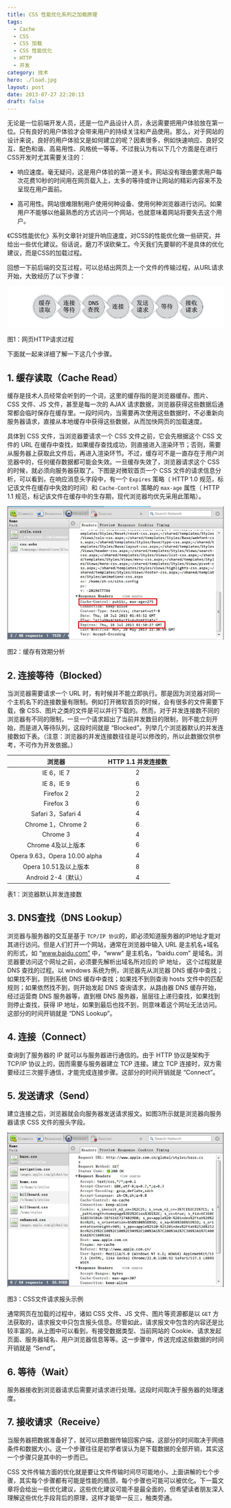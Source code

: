 ```yaml
---
title: CSS 性能优化系列之加载原理
tags:
  - Cache
  - CSS
  - CSS 加载
  - CSS 性能优化
  - HTTP
  - 并发
category: 技术
hero: ./load.jpg
layout: post
date: 2013-07-27 22:20:13
draft: false
---
```


无论是一位前端开发人员，还是一位产品设计人员，永远需要把用户体验放在第一位。只有良好的用户体验才会带来用户的持续关注和产品使用。那么，对于网站的设计来说，良好的用户体验又是如何建立的呢？因素很多，例如快速响应、良好交互、配色和谐、高易用性、风格统一等等，不过我认为有以下几个方面是在进行CSS开发时尤其需要关注的：

- 响应速度。毫无疑问，这是用户体验的第一道关卡。网站没有理由要求用户每次花费10秒的时间用在网页载入上，太多的等待或许让网站的精彩内容来不及呈现在用户面前。

- 高可用性。网站很难限制用户使用何种设备、使用何种浏览器进行访问。如果用户不能够以他最熟悉的方式访问一个网站，也就意味着网站将要失去这个用户。

《CSS性能优化》系列文章针对提升响应速度，对CSS的性能优化做一些研究，并给出一些优化建议。俗话说，磨刀不误砍柴工。今天我们先要聊的不是具体的优化建议，而是CSS的加载过程。

回想一下前后端的交互过程，可以总结出网页上一个文件的传输过程，从URL请求开始，大致经历了以下步骤：

![](./load/steps.png)

<p class="captain">图1：网页HTTP请求过程</p>

下面就一起来详细了解一下这几个步骤。

## 1. 缓存读取（Cache Read）

缓存是技术人员经常会听到的一个词，这里的缓存指的是浏览器缓存。图片、CSS 文件、JS 文件，甚至是每一次的 AJAX 请求数据，浏览器获得这些数据后通常都会临时保存在缓存里。一段时间内，当需要再次使用这些数据时，不必重新向服务器请求，直接从本地缓存中获得这些数据，从而加快网页的加载速度。

具体到 CSS 文件，当浏览器要请求一个 CSS 文件之前，它会先根据这个 CSS 文件的 URL 在缓存中查找，如果缓存查找成功，则直接进入渲染环节；否则，需要从服务器上获取此文件后，再进入渲染环节。不过，缓存可不是一直存在于用户浏览器中的，任何缓存数据都可能会失效。一旦缓存失效了，浏览器请求这个 CSS 的时候，就必须向服务器获取了。下图是对微软首页一个 CSS 文件的请求信息分析，可以看到，在响应消息头字段中，有一个 `Expires` 策略（ HTTP 1.0 规范，标记该文件在缓存中失效的时间）和 `Cache-Control` 策略的 `max-age` 属性（ HTTP 1.1 规范，标记该文件在缓存中的生存期，现代浏览器均优先采用此策略）。

![](./load/cache.jpg)

<p class="captain">图2：缓存有效期分析</p>

## 2. 连接等待（Blocked）

当浏览器需要请求一个 URL 时，有时候并不能立即执行。那是因为浏览器对同一个主机名下的连接数量有限制。例如打开微软首页的时候，会有很多的文件需要下载，像 CSS、图片之类的文件是可以并行下载的。然而，对于并发连接数不同的浏览器有不同的限制，一旦一个请求超出了当前并发数目的限制，则不能立刻开始，而是进入等待队列，这段时间就是 “Blocked”。列举几个浏览器默认的并发连接数如下表。（注意：浏览器的并发连接数往往是可以修改的，所以此数据仅供参考，不可作为开发依据。）

|            浏览器             | HTTP 1.1 并发连接数 |
| :---------------------------: | :-----------------: |
|          IE 6，IE 7           |          2          |
|          IE 8，IE 9           |          6          |
|           Firefox 2           |          2          |
|           Firefox 3           |          6          |
|      Safari 3，Safari 4       |          4          |
|      Chrome 1，Chrome 2       |          6          |
|           Chrome 3            |          4          |
|      Chrome 4及以上版本       |          6          |
| Opera 9.63，Opera 10.00 alpha |          4          |
|     Opera 10.51及以上版本     |          8          |
|      Android 2-4（默认）      |          4          |

<p class="captain">表1：浏览器默认并发连接数</p>

## 3. DNS查找（DNS Lookup）

浏览器与服务器的交互是基于 `TCP/IP 协议`的，即必须知道服务器的IP地址才能对其进行访问。但是人们打开一个网站，通常在浏览器中输入 URL 是主机名+域名的形式，如 “www.baidu.com” 中，“www” 是主机名，“baidu.com” 是域名。浏览器要访问这个网址之前，必须要先解析出域名所对应的 IP 地址， 这个过程就是 DNS 查找的过程。以 windows 系统为例，浏览器先从浏览器 DNS 缓存中查找；如果找不到，则到系统 DNS 缓存中查找；如果找不到则查询 hosts 文件中的匹配规则；如果依然找不到，则开始发起 DNS 查询请求，从路由器 DNS 缓存开始，经过运营商 DNS 服务器等，直到根 DNS 服务器，层层往上递归查找，如果找到则停止查找，获得 IP 地址，如果到最后也找不到，则意味着这个网址无法访问。这部分的时间开销就是 “DNS Lookup”。

## 4. 连接（Connect）

查询到了服务器的 IP 就可以与服务器进行通信的。由于 HTTP 协议是架构于 TCP/IP 协议上的，因而需要与服务器建立 TCP 连接。建立 TCP 连接时，双方需要经过三次握手通信，才能完成连接步骤。这部分的时间开销就是 “Connect”。

## 5. 发送请求（Send）

建立连接之后，浏览器就会向服务器发送请求报文。如图3所示就是浏览器向服务器请求 CSS 文件的报头字段。

![](./load/require.jpg)

<p class="captain">图3：CSS文件请求报头示例</p>

通常网页在加载的过程中，诸如 CSS 文件、JS 文件、图片等资源都是以 `GET` 方法获取的，请求报文中只包含报头信息。尽管如此，请求报文中包含的内容还是比较丰富的。从上图中可以看到，有接受数据类型、当前网站的 Cookie、请求发起页面、服务器域名、用户浏览器信息等等。这一步骤中，传送完成这些数据的时间开销就是 “Send”。

## 6. 等待（Wait）

服务器接收到浏览器请求后需要对请求进行处理。这段时间取决于服务器的处理速度。

## 7. 接收请求（Receive）

当服务器把数据准备好了，就可以把数据传输回客户端，这部分的时间取决于网络条件和数据大小。这一个步骤往往是初学者误认为是下载数据的全部开销，其实这一个步骤只是其中的一步而已。

CSS 文件传输方面的优化就是要让文件传输时间尽可能地小，上面讲解的七个步骤，其实每个步骤都有可能是性能的瓶颈，每个步骤也可能可以被优化。下一篇文章将会给出一些优化建议，这些优化建议可能不是最全面的，但希望读者朋友深入理解这些优化手段背后的原理，这样才能举一反三，触类旁通。
